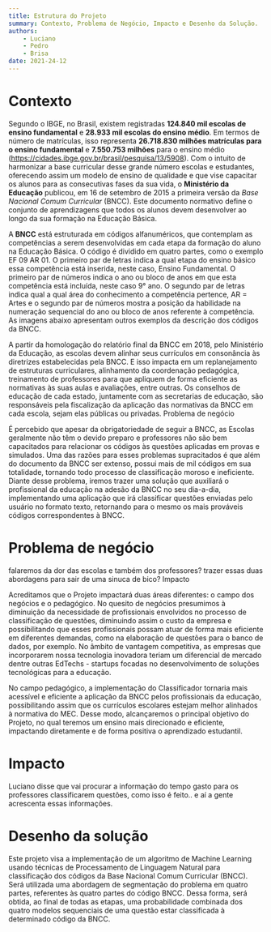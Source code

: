 ```yaml
---
title: Estrutura do Projeto
summary: Contexto, Problema de Negócio, Impacto e Desenho da Solução.
authors:
    - Luciano
    - Pedro
    - Brisa
date: 2021-24-12
---
```


# Contexto

Segundo o IBGE, no Brasil, existem registradas **124.840 mil escolas de ensino fundamental** e **28.933 mil escolas do ensino médio**. Em termos de número de matrículas, isso representa **26.718.830 milhões matrículas para o ensino fundamental** e **7.550.753 milhões** para o ensino médio (https://cidades.ibge.gov.br/brasil/pesquisa/13/5908). Com o intuito de harmonizar a base curricular desse grande número escolas e estudantes, oferecendo assim um modelo de ensino de qualidade e que vise capacitar os alunos para as consecutivas fases da sua vida, o **Ministério da Educação** publicou, em 16 de setembro de 2015 a primeira versão da *Base Nacional Comum Curricular* (BNCC). Este documento normativo define o conjunto de aprendizagens que todos os alunos devem desenvolver ao longo da sua formação na Educação Básica. 

A **BNCC** está estruturada em códigos alfanuméricos, que contemplam as competências a serem desenvolvidas em cada etapa da formação do aluno na Educação Básica. O código é dividido em quatro partes, como o exemplo EF 09 AR 01. O primeiro par de letras indica a qual etapa do ensino básico essa competência está inserida, neste caso, Ensino Fundamental. O primeiro par de números indica o ano ou bloco de anos em que esta competência está incluída, neste caso 9° ano. O segundo par de letras indica qual a qual área do conhecimento a competência pertence, AR = Artes e o segundo par de números mostra a posição da habilidade na numeração sequencial do ano ou bloco de anos referente à competência. As imagens abaixo apresentam outros exemplos da descrição dos códigos da BNCC.

A partir da homologação do relatório final da BNCC em 2018, pelo Ministério da Educação, as escolas devem alinhar seus currículos em consonância às diretrizes estabelecidas pela BNCC. E isso impacta em um replanejamento de estruturas curriculares, alinhamento da coordenação pedagógica, treinamento de professores para que apliquem de forma eficiente as normativas às suas aulas e avaliações, entre outras. Os conselhos de educação de cada estado, juntamente com as secretarias de educação, são responsáveis pela fiscalização da aplicação das normativas da BNCC em cada escola, sejam elas públicas ou privadas. 
Problema de negócio

É percebido que apesar da obrigatoriedade de seguir a BNCC, as Escolas geralmente não têm o devido preparo e professores não são bem capacitados para relacionar os códigos às questões aplicadas em provas e simulados. Uma das razões para esses problemas supracitados é que além do documento da BNCC ser extenso, possui mais de mil códigos em sua totalidade, tornando todo processo de classificação moroso e ineficiente.  Diante desse problema, iremos trazer uma solução que auxiliará o profissional da educação na adesão da BNCC no seu dia-a-dia, implementando uma aplicação que irá classificar questões enviadas pelo usuário no formato texto, retornando para o mesmo os mais prováveis códigos correspondentes à BNCC.

# Problema de negócio 

falaremos da dor das escolas e também dos professores? trazer essas duas abordagens para sair de uma sinuca de bico?
Impacto

Acreditamos que o Projeto impactará duas áreas diferentes: o campo dos negócios e o pedagógico. No quesito de negócios presumimos à diminuição da necessidade de profissionais envolvidos no processo de classificação de questões, diminuindo assim o custo da empresa e possibilitando que esses profissionais possam atuar de forma mais eficiente em diferentes demandas, como na elaboração de questões para o banco de dados, por exemplo. No âmbito de vantagem competitiva, as empresas que incorporarem nossa tecnologia inovadora teriam um diferencial de mercado dentre outras EdTechs - startups focadas no desenvolvimento de soluções tecnológicas para a educação.

No campo pedagógico, a implementação do Classificador tornaria mais acessível e eficiente a aplicação da BNCC pelos profissionais da educação, possibilitando assim que os currículos escolares estejam melhor alinhados à normativa do MEC. Desse modo, alcançaremos o principal objetivo do Projeto, no qual teremos um ensino mais direcionado e eficiente, impactando diretamente e de forma positiva o aprendizado estudantil.

# Impacto

Luciano disse que vai procurar a informação do tempo gasto para os professores classificarem questões, como isso é feito.. e aí a gente acrescenta essas informações.

# Desenho da solução

Este projeto visa a implementação de um algoritmo de Machine Learning usando técnicas de Processamento de Linguagem Natural para classificação dos códigos da Base Nacional Comum Curricular (BNCC). Será utilizada uma abordagem de segmentação do problema em quatro partes, referentes às quatro partes do código BNCC. Dessa forma, será obtida, ao final de todas as etapas, uma probabilidade combinada dos quatro modelos sequenciais de uma questão estar classificada à determinado código da BNCC. 
